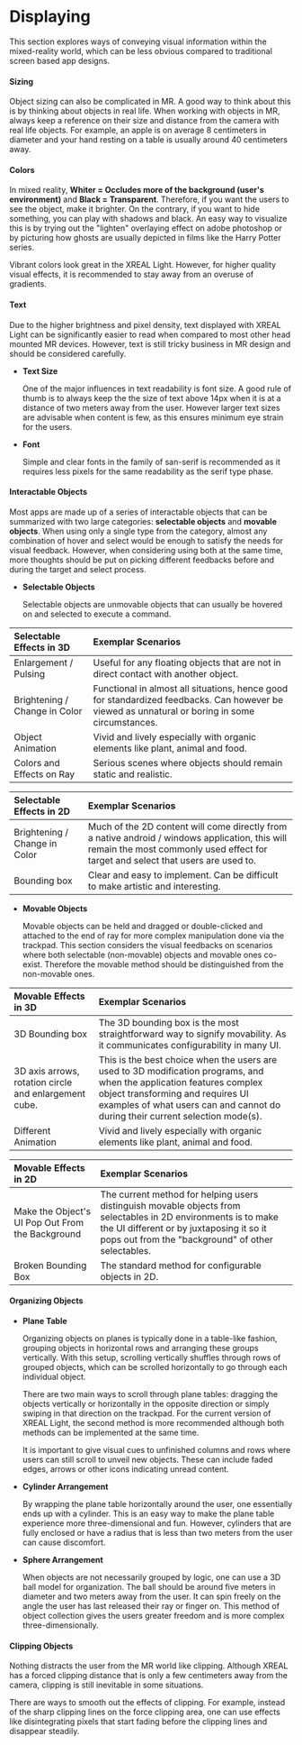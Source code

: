 # Displaying

This section explores ways of conveying visual information within the mixed-reality world, which can be less obvious compared to traditional screen based app designs.

#### Sizing

Object sizing can also be complicated in MR. A good way to think about this is by thinking about objects in real life. When working with objects in MR, always keep a reference on their size and distance from the camera with real life objects. For example, an apple is on average 8 centimeters in diameter and your hand resting on a table is usually around 40 centimeters away.

#### Colors

In mixed reality, **Whiter = Occludes more of the background (user's environment)** and **Black = Transparent**. Therefore, if you want the users to see the object, make it brighter. On the contrary, if you want to hide something, you can play with shadows and black. An easy way to visualize this is by trying out the "lighten" overlaying effect on adobe photoshop or by picturing how ghosts are usually depicted in films like the Harry Potter series.

Vibrant colors look great in the XREAL Light. However, for higher quality visual effects, it is recommended to stay away from an overuse of gradients.

#### Text

Due to the higher brightness and pixel density, text displayed with XREAL Light can be significantly easier to read when compared to most other head mounted MR devices. However, text is still tricky business in MR design and should be considered carefully.

- **Text Size**

  One of the major influences in text readability is font size. A good rule of thumb is to always keep the the size of text above 14px when it is at a distance of two meters away from the user. However larger text sizes are advisable when content is few, as this ensures minimum eye strain for the users.

- **Font**

  Simple and clear fonts in the family of san-serif is recommended as it requires less pixels for the same readability as the serif type phase.

#### Interactable Objects

Most apps are made up of a series of interactable objects that can be summarized with two large categories: **selectable objects** and **movable objects**. When using only a single type from the category, almost any combination of hover and select would be enough to satisfy the needs for visual feedback. However, when considering using both at the same time, more thoughts should be put on picking different feedbacks before and during the target and select process.

- **Selectable Objects**

  Selectable objects are unmovable objects that can usually be hovered on and selected to execute a command.



| Selectable Effects in 3D      | Exemplar Scenarios                                           |
| :---------------------------- | :----------------------------------------------------------- |
| Enlargement / Pulsing         | Useful for any floating objects that are not in direct contact with another object. |
| Brightening / Change in Color | Functional in almost all situations, hence good for standardized feedbacks. Can however be viewed as unnatural or boring in some circumstances. |
| Object Animation              | Vivid and lively especially with organic elements like plant, animal and food. |
| Colors and Effects on Ray     | Serious scenes where objects should remain static and realistic. |



| Selectable Effects in 2D      | Exemplar Scenarios                                           |
| :---------------------------- | :----------------------------------------------------------- |
| Brightening / Change in Color | Much of the 2D content will come directly from a native android / windows application, this will remain the most commonly used effect for target and select that users are used to. |
| Bounding box                  | Clear and easy to implement. Can be difficult to make artistic and interesting. |

- **Movable Objects**

  Movable objects can be held and dragged or double-clicked and attached to the end of ray for more complex manipulation done via the trackpad. This section considers the visual feedbacks on scenarios where both selectable (non-movable) objects and movable ones co-exist. Therefore the movable method should be distinguished from the non-movable ones.



| Movable Effects in 3D                                 | Exemplar Scenarios                                           |
| :---------------------------------------------------- | :----------------------------------------------------------- |
| 3D Bounding box                                       | The 3D bounding box is the most straightforward way to signify movability. As it communicates configurability in many UI. |
| 3D axis arrows, rotation circle and enlargement cube. | This is the best choice when the users are used to 3D modification programs, and when the application features complex object transforming and requires UI examples of what users can and cannot do during their current selection mode(s). |
| Different Animation                                   | Vivid and lively especially with organic elements like plant, animal and food. |



| Movable Effects in 2D                            | Exemplar Scenarios                                           |
| :----------------------------------------------- | :----------------------------------------------------------- |
| Make the Object's UI Pop Out From the Background | The current method for helping users distinguish movable objects from selectables in 2D environments is to make the UI different or by juxtaposing it so it pops out from the "background" of other selectables. |
| Broken Bounding Box                              | The standard method for configurable objects in 2D.          |

#### Organizing Objects

- **Plane Table**

  Organizing objects on planes is typically done in a table-like fashion, grouping objects in horizontal rows and arranging these groups vertically. With this setup, scrolling vertically shuffles through rows of grouped objects, which can be scrolled horizontally to go through each individual object.

  There are two main ways to scroll through plane tables: dragging the objects vertically or horizontally in the opposite direction or simply swiping in that direction on the trackpad. For the current version of XREAL Light, the second method is more recommended although both methods can be implemented at the same time.

  It is important to give visual cues to unfinished columns and rows where users can still scroll to unveil new objects. These can include faded edges, arrows or other icons indicating unread content.

- **Cylinder Arrangement**

  By wrapping the plane table horizontally around the user, one essentially ends up with a cylinder. This is an easy way to make the plane table experience more three-dimensional and fun. However, cylinders that are fully enclosed or have a radius that is less than two meters from the user can cause discomfort.

- **Sphere Arrangement**

  When objects are not necessarily grouped by logic, one can use a 3D ball model for organization. The ball should be around five meters in diameter and two meters away from the user. It can spin freely on the angle the user has last released their ray or finger on. This method of object collection gives the users greater freedom and is more complex three-dimensionally.

#### Clipping Objects

Nothing distracts the user from the MR world like clipping. Although XREAL has a forced clipping distance that is only a few centimeters away from the camera, clipping is still inevitable in some situations.

There are ways to smooth out the effects of clipping. For example, instead of the sharp clipping lines on the force clipping area, one can use effects like disintegrating pixels that start fading before the clipping lines and disappear steadily.
